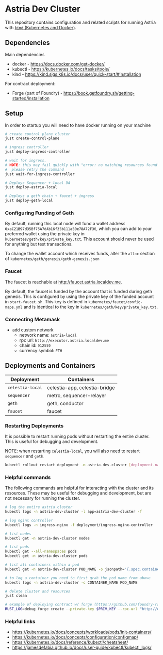# Astria Dev Cluster

This repository contains configuration and related scripts for running Astria with [`kind` (Kubernetes and Docker)](https://kind.sigs.k8s.io/).

## Dependencies

Main dependencies

* docker - https://docs.docker.com/get-docker/
* kubectl - https://kubernetes.io/docs/tasks/tools/
* kind - https://kind.sigs.k8s.io/docs/user/quick-start/#installation

For contract deployment:

* Forge (part of Foundry) - https://book.getfoundry.sh/getting-started/installation

## Setup

In order to startup you will need to have docker running on your machine

```bash
# create control plane cluster
just create-control-plane

# ingress controller
just deploy-ingress-controller

# wait for ingress.
# NOTE: this may fail quickly with "error: no matching resources found".
#  please retry the command
just wait-for-ingress-controller

# Deploys Sequencer + local DA
just deploy-astria-local

# Deploys a geth chain + faucet + ingress
just deploy-geth-local
```

### Configuring Funding of Geth

By default, running this local node will fund a wallet address `0xaC21B97d35Bf75A7dAb16f35b111a50e78A72F30`, which you can add to your preferred wallet using the private key in `kubernetes/geth/key/private_key.txt`. This account should never be used for anything but test transactions.

To change the wallet account which receives funds, alter the `alloc` section of `kubernetes/geth/genesis/geth-genesis.json`

### Faucet

The faucet is reachable at http://faucet.astria.localdev.me.

By default, the faucet is funded by the account that is funded during geth genesis. This is configured by using the private key of the funded account in `start-faucet.sh`. This key is defined in `kubernetes/faucet/config-maps.yml` and is identical to the key in `kubernetes/geth/key/private_key.txt`.

### Connecting Metamask

* add custom network
    * network name: `astria-local`
    * rpc url: `http://executor.astria.localdev.me`
    * chain id: `912559`
    * currency symbol: `ETH`

## Deployments and Containers

| Deployment       | Containers                    |
|------------------|-------------------------------|
| `celestia-local` | celestia-app, celestia-bridge |
| `sequencer`      | metro, sequencer-relayer      |
| `geth`           | geth, conductor               |
| `faucet`         | faucet                        |

### Restarting Deployments

It is possible to restart running pods without restarting the entire cluster. This is useful for debugging and development.

NOTE: when restarting `celestia-local`, you will also need to restart `sequencer` and `geth`.

```bash
kubectl rollout restart deployment -n astria-dev-cluster [deployment-name]
```

### Helpful commands

The following commands are helpful for interacting with the cluster and its resources. These may be useful for debugging and development, but are not necessary for running the cluster.

```bash
# log the entire astria cluster
kubectl logs -n astria-dev-cluster -l app=astria-dev-cluster -f

# log nginx controller
kubectl logs -n ingress-nginx -f deployment/ingress-nginx-controller

# list nodes
kubectl get -n astria-dev-cluster nodes

# list pods
kubectl get --all-namespaces pods
kubectl get -n astria-dev-cluster pods

# list all containers within a pod
kubectl get -n astria-dev-cluster POD_NAME -o jsonpath='{.spec.containers[*].name}'

# to log a container you need to first grab the pod name from above
kubectl logs -n astria-dev-cluster -c CONTAINER_NAME POD_NAME

# delete cluster and resources
just clean

# example of deploying contract w/ forge (https://github.com/foundry-rs/foundry)
RUST_LOG=debug forge create --private-key $PRIV_KEY --rpc-url "http://executor.astria.localdev.me" src/Storage.sol:Storage
```

### Helpful links

* https://kubernetes.io/docs/concepts/workloads/pods/init-containers/
* https://kubernetes.io/docs/concepts/configuration/configmap/
* https://kubernetes.io/docs/reference/kubectl/cheatsheet/
* https://jamesdefabia.github.io/docs/user-guide/kubectl/kubectl_logs/

